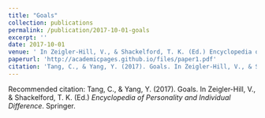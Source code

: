 ```yaml
---
title: "Goals"
collection: publications
permalink: /publication/2017-10-01-goals
excerpt: ''
date: 2017-10-01
venue: ' In Zeigler-Hill, V., & Shackelford, T. K. (Ed.) Encyclopedia of Personality and Individual Difference. Springer.'
paperurl: 'http://academicpages.github.io/files/paper1.pdf'
citation: 'Tang, C., & Yang, Y. (2017). Goals. In Zeigler-Hill, V., & Shackelford, T. K. (Ed.) <i>Encyclopedia of Personality and Individual Difference</i>. Springer.'
---
```


Recommended citation: Tang, C., & Yang, Y. (2017). Goals. In Zeigler-Hill, V., & Shackelford, T. K. (Ed.) <i>Encyclopedia of Personality and Individual Difference</i>. Springer.
